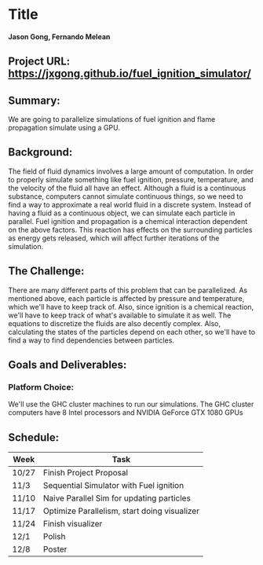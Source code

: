 # Title
#### Jason Gong, Fernando Melean
## Project URL: https://jxgong.github.io/fuel_ignition_simulator/
## Summary:
We are going to parallelize simulations of fuel ignition and flame propagation simulate using a GPU.
## Background:
The field of fluid dynamics involves a large amount of computation. In order to properly simulate something like fuel ignition, pressure, temperature, and the velocity of the fluid all have an effect. Although a fluid is a continuous substance, computers cannot simulate continuous things, so we need to find a way to approximate a real world fluid in a discrete system. Instead of having a fluid as a continuous object, we can simulate each particle in parallel.
Fuel ignition and propagation is a chemical interaction dependent on the above factors. This reaction has effects on the surrounding particles as energy gets released, which will affect further iterations of the simulation.
## The Challenge:
There are many different parts of this problem that can be parallelized. As mentioned above, each particle is affected by pressure and temperature, which we'll have to keep track of. Also, since ignition is a chemical reaction, we'll have to keep track of what's available to simulate it as well. The equations to discretize the fluids are also decently complex. Also, calculating the states of the particles depend on each other, so we'll have to find a way to find dependencies between particles.
## Goals and Deliverables:
### Platform Choice:
We'll use the GHC cluster machines to run our simulations. The GHC cluster computers have 8 Intel processors and NVIDIA GeForce GTX 1080 GPUs
## Schedule:
| Week  | Task                                         |
|-------|----------------------------------------------|
| 10/27 | Finish Project Proposal                      |
| 11/3  | Sequential Simulator with Fuel ignition      |
| 11/10 | Naive Parallel Sim for updating particles    |
| 11/17 | Optimize Parallelism, start doing visualizer |
| 11/24 | Finish visualizer                            |
| 12/1  | Polish                                       |
| 12/8  | Poster                                       |
